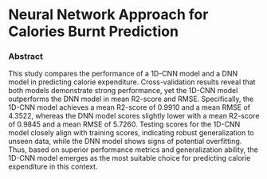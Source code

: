 # **Neural Network Approach for Calories Burnt Prediction**
### **Abstract**
This study compares the performance of a 1D-CNN model and a DNN model in predicting calorie expenditure. Cross-validation results reveal that both models demonstrate strong performance, yet the 1D-CNN model outperforms the DNN model in mean R2-score and RMSE. Specifically, the 1D-CNN model achieves a mean R2-score of 0.9910 and a mean RMSE of 4.3522, whereas the DNN model scores slightly lower with a mean R2-score of 0.9845 and a mean RMSE of 5.7260. Testing scores for the 1D-CNN model closely align with training scores, indicating robust generalization to unseen data, while the DNN model shows signs of potential overfitting. Thus, based on superior performance metrics and generalization ability, the 1D-CNN model emerges as the most suitable choice for predicting calorie expenditure in this context.
